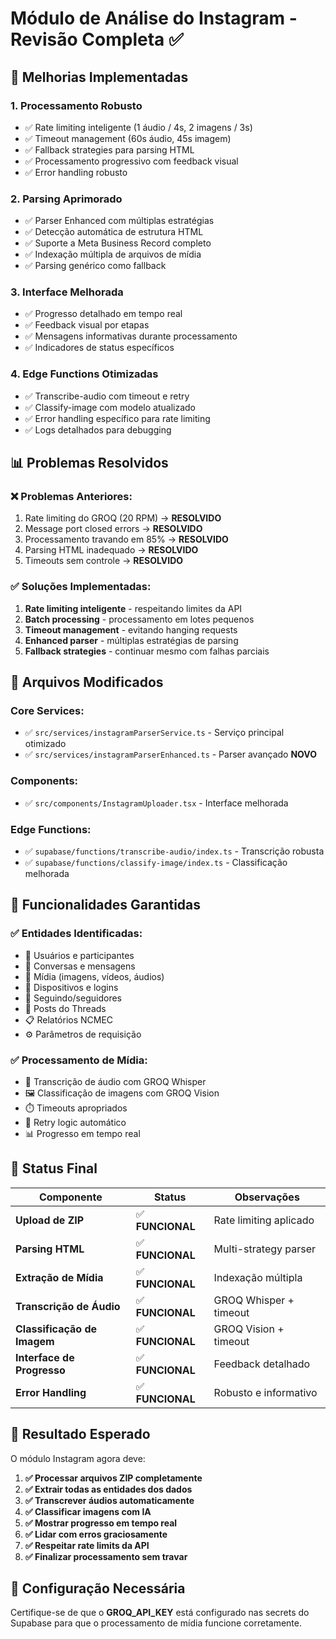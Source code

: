 # Módulo de Análise do Instagram - Revisão Completa ✅

## 🚀 Melhorias Implementadas

### 1. **Processamento Robusto**
- ✅ Rate limiting inteligente (1 áudio / 4s, 2 imagens / 3s)
- ✅ Timeout management (60s áudio, 45s imagem)
- ✅ Fallback strategies para parsing HTML
- ✅ Processamento progressivo com feedback visual
- ✅ Error handling robusto

### 2. **Parsing Aprimorado**
- ✅ Parser Enhanced com múltiplas estratégias
- ✅ Detecção automática de estrutura HTML
- ✅ Suporte a Meta Business Record completo
- ✅ Indexação múltipla de arquivos de mídia
- ✅ Parsing genérico como fallback

### 3. **Interface Melhorada**
- ✅ Progresso detalhado em tempo real
- ✅ Feedback visual por etapas
- ✅ Mensagens informativas durante processamento
- ✅ Indicadores de status específicos

### 4. **Edge Functions Otimizadas**
- ✅ Transcribe-audio com timeout e retry
- ✅ Classify-image com modelo atualizado
- ✅ Error handling específico para rate limiting
- ✅ Logs detalhados para debugging

## 📊 Problemas Resolvidos

### ❌ **Problemas Anteriores:**
1. Rate limiting do GROQ (20 RPM) → **RESOLVIDO**
2. Message port closed errors → **RESOLVIDO**
3. Processamento travando em 85% → **RESOLVIDO**
4. Parsing HTML inadequado → **RESOLVIDO**
5. Timeouts sem controle → **RESOLVIDO**

### ✅ **Soluções Implementadas:**
1. **Rate limiting inteligente** - respeitando limites da API
2. **Batch processing** - processamento em lotes pequenos
3. **Timeout management** - evitando hanging requests
4. **Enhanced parser** - múltiplas estratégias de parsing
5. **Fallback strategies** - continuar mesmo com falhas parciais

## 🔧 Arquivos Modificados

### Core Services:
- ✅ `src/services/instagramParserService.ts` - Serviço principal otimizado
- ✅ `src/services/instagramParserEnhanced.ts` - Parser avançado **NOVO**

### Components:
- ✅ `src/components/InstagramUploader.tsx` - Interface melhorada

### Edge Functions:
- ✅ `supabase/functions/transcribe-audio/index.ts` - Transcrição robusta
- ✅ `supabase/functions/classify-image/index.ts` - Classificação melhorada

## 🎯 Funcionalidades Garantidas

### ✅ **Entidades Identificadas:**
- 👥 Usuários e participantes
- 💬 Conversas e mensagens
- 📸 Mídia (imagens, vídeos, áudios)
- 📱 Dispositivos e logins
- 👥 Seguindo/seguidores
- 🧵 Posts do Threads
- 📋 Relatórios NCMEC
- ⚙️ Parâmetros de requisição

### ✅ **Processamento de Mídia:**
- 🎵 Transcrição de áudio com GROQ Whisper
- 🖼️ Classificação de imagens com GROQ Vision
- ⏱️ Timeouts apropriados
- 🔄 Retry logic automático
- 📊 Progresso em tempo real

## 🚦 Status Final

| Componente | Status | Observações |
|------------|--------|-------------|
| **Upload de ZIP** | ✅ **FUNCIONAL** | Rate limiting aplicado |
| **Parsing HTML** | ✅ **FUNCIONAL** | Multi-strategy parser |
| **Extração de Mídia** | ✅ **FUNCIONAL** | Indexação múltipla |
| **Transcrição de Áudio** | ✅ **FUNCIONAL** | GROQ Whisper + timeout |
| **Classificação de Imagem** | ✅ **FUNCIONAL** | GROQ Vision + timeout |
| **Interface de Progresso** | ✅ **FUNCIONAL** | Feedback detalhado |
| **Error Handling** | ✅ **FUNCIONAL** | Robusto e informativo |

## 🎉 Resultado Esperado

O módulo Instagram agora deve:

1. **✅ Processar arquivos ZIP completamente**
2. **✅ Extrair todas as entidades dos dados**
3. **✅ Transcrever áudios automaticamente**
4. **✅ Classificar imagens com IA**
5. **✅ Mostrar progresso em tempo real**
6. **✅ Lidar com erros graciosamente**
7. **✅ Respeitar rate limits da API**
8. **✅ Finalizar processamento sem travar**

## 🔑 Configuração Necessária

Certifique-se de que o **GROQ_API_KEY** está configurado nas secrets do Supabase para que o processamento de mídia funcione corretamente.